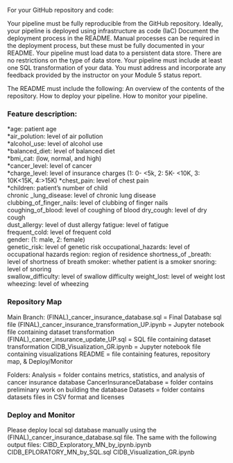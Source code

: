 For your GitHub repository and code:

Your pipeline must be fully reproducible from the GitHub repository.
    Ideally, your pipeline is deployed using infrastructure as code (IaC)
    Document the deployment process in the README.
    Manual processes can be required in the deployment process, but these must be fully documented in your README.
Your pipeline must load data to a persistent data store.
    There are no restrictions on the type of data store.
    Your pipeline must include at least one SQL transformation of your data.
You must address and incorporate any feedback provided by the instructor on your Module 5 status report.

The README must include the following:
    An overview of the contents of the repository.
    How to deploy your pipeline.
    How to monitor your pipeline.
    
    
    
    
### Feature description:

*age: patient age		
*air_polution: level of air pollution	
*alcohol_use: level of alcohol use	
*balanced_diet: level of balanced diet	
*bmi_cat: (low, normal, and high)	
*cancer_level: level of cancer	
*charge_level: level of insurance charges (1: 0- <5k, 2: 5K- <10K, 3: 10K<15K, 4:>15K)
*chest_pain: level of chest pain	
*children: patient’s number of child	
chronic _lung_disease: level of chronic lung disease
clubbing_of_finger_nails: level of clubbing of finger nails
coughing_of_blood: level of coughing of blood
dry_cough: level of dry cough	
dust_allergy: level of dust allergy	
fatigue: level of fatigue		
frequent_cold: level of frequent cold	
gender: (1: male, 2: female)	
genetic_risk: level of genetic risk	
occupational_hazards: level of occupational hazards
region: region of residence	
shortness_of _breath: level of shortness of breath
smoker: whether patient is a smoker	
snoring: level of snoring	
swallow_difficulty: level of swallow difficulty
weight_lost: level of weight lost	
wheezing: level of wheezing	




### Repository Map 

Main Branch:
(FINAL)_cancer_insurance_database.sql = Final Database sql file
(FINAL)_cancer_insurance_transformation_UP.ipynb = Jupyter notebook file containing dataset transformation
(FINAL)_cancer_insurance_update_UP.sql = SQL file containing dataset transformation
CIDB_Visualization_GR.ipynb = Jupyter notebook file containing visualizations
README = file containing features, repository map, & Deploy/Monitor

Folders:
Analysis = folder contains metrics, statistics, and analysis of cancer insurance database
CancerInsuranceDatabase = folder contains preliminary work on building the database
Datasets = folder contains datasets files in CSV format and licenses





### Deploy and Monitor

Please deploy local sql database manually using the (FINAL)_cancer_insurance_database.sql file. 
The same with the following output files:
    CIBD_Exploratory_MN_by_ipynb.ipynb
    CIDB_EPLORATORY_MN_by_SQL.sql
    CIDB_Visualization_GR.ipynb







